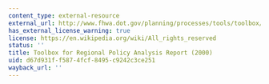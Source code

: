 ```yaml
---
content_type: external-resource
external_url: http://www.fhwa.dot.gov/planning/processes/tools/toolbox/albany/index.cfm
has_external_license_warning: true
license: https://en.wikipedia.org/wiki/All_rights_reserved
status: ''
title: Toolbox for Regional Policy Analysis Report (2000)
uid: d67d931f-f587-4fcf-8495-c9242c3ce251
wayback_url: ''
---
```

